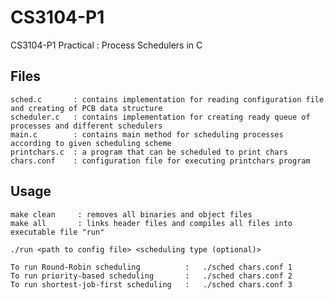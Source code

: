 # CS3104-P1
CS3104-P1 Practical : Process Schedulers in C

## Files
    sched.c       : contains implementation for reading configuration file and creating of PCB data structure
    scheduler.c   : contains implementation for creating ready queue of processes and different schedulers
    main.c        : contains main method for scheduling processes according to given scheduling scheme
    printchars.c  : a program that can be scheduled to print chars
    chars.conf    : configuration file for executing printchars program

## Usage
    make clean     : removes all binaries and object files
    make all       : links header files and compiles all files into executable file "run"

    ./run <path to config file> <scheduling type (optional)>

    To run Round-Robin scheduling          :   ./sched chars.conf 1
    To run priority-based scheduling       :   ./sched chars.conf 2
    To run shortest-job-first scheduling   :   ./sched chars.conf 3
